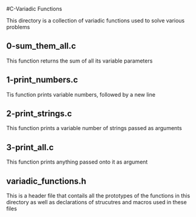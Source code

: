 #C-Variadic Functions

This directory is a collection of variadic functions used to solve various problems


## 0-sum_them_all.c

This function returns the sum of all its variable parameters


## 1-print_numbers.c

Tis function prints variable numbers, followed by a new line


## 2-print_strings.c

This function prints a variable number of strings passed as arguments


## 3-print_all.c

This function prints anything passed onto it as argument


## variadic_functions.h

This is a header file that contails all the prototypes of the functions in this directory as well as declarations of strucutres and macros used in these files